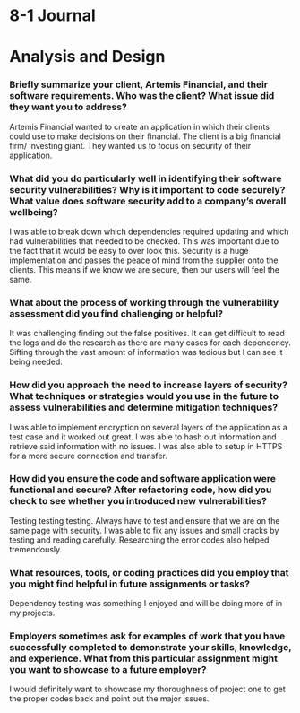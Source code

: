# 8-1 Journal 
# Analysis and Design

### Briefly summarize your client, Artemis Financial, and their software requirements. Who was the client? What issue did they want you to address?

Artemis Financial wanted to create an application in which their clients could use to make decisions on their financial. The client is a big financial firm/ investing giant. They wanted us to focus on security of their application. 

### What did you do particularly well in identifying their software security vulnerabilities? Why is it important to code securely? What value does software security add to a company’s overall wellbeing?

I was able to break down which dependencies required updating and which had vulnerabilities that needed to be checked. This was important due to the fact that it would be easy to over look this. Security is a huge implementation and passes the peace of mind from the supplier onto the clients. This means if we know we are secure, then our users will feel the same. 

### What about the process of working through the vulnerability assessment did you find challenging or helpful?

It was challenging finding out the false positives. It can get difficult to read the logs and do the research as there are many cases for each dependency. Sifting through the vast amount of information was tedious but I can see it being needed. 

### How did you approach the need to increase layers of security? What techniques or strategies would you use in the future to assess vulnerabilities and determine mitigation techniques?

I was able to implement encryption on several layers of the application as a test case and it worked out great. I was able to hash out information and retrieve said information with no issues. I was also able to setup in HTTPS for a more secure connection and transfer.  

### How did you ensure the code and software application were functional and secure? After refactoring code, how did you check to see whether you introduced new vulnerabilities?

Testing testing testing. Always have to test and ensure that we are on the same page with security. I was able to fix any issues and small cracks by testing and reading carefully. Researching the error codes also helped tremendously. 

### What resources, tools, or coding practices did you employ that you might find helpful in future assignments or tasks?

Dependency testing was something I enjoyed and will be doing more of in my projects. 

### Employers sometimes ask for examples of work that you have successfully completed to demonstrate your skills, knowledge, and experience. What from this particular assignment might you want to showcase to a future employer?

I would definitely want to showcase my thoroughness of project one to get the proper codes back and point out the major issues. 